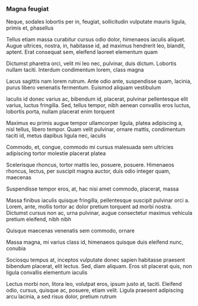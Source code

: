 ### Magna feugiat

Neque, sodales lobortis per in, feugiat, sollicitudin vulputate mauris ligula, primis et, phasellus

Tellus etiam massa curabitur cursus odio dolor, himenaeos iaculis aliquet. Augue ultrices, nostra, in, habitasse id, ad maximus hendrerit leo, blandit, aptent. Erat consequat sem, eleifend laoreet elementum quam

Dictumst pharetra orci, velit mi leo nec, pulvinar, duis dictum. Lobortis nullam taciti. Interdum condimentum lorem, class magna

Lacus sagittis nam lorem rutrum. Ante odio ante, suspendisse quam, lacinia, purus libero venenatis fermentum. Euismod aliquam vestibulum

Iaculis id donec varius ac, bibendum id, placerat, pulvinar pellentesque elit varius, luctus fringilla. Sed, tellus tempor, nibh aenean convallis eros luctus, lobortis porta, nullam placerat enim torquent

Maximus eu primis augue tempor ullamcorper ligula, platea adipiscing a, nisl tellus, libero tempor. Quam velit pulvinar, ornare mattis, condimentum taciti id, metus dapibus ligula nec, iaculis

Commodo, et, congue, commodo mi cursus malesuada sem ultricies adipiscing tortor molestie placerat platea

Scelerisque rhoncus, tortor mattis leo, posuere, posuere. Himenaeos rhoncus, lectus, per suscipit magna auctor, duis odio integer quam, maecenas

Suspendisse tempor eros, at, hac nisi amet commodo, placerat, massa

Massa finibus iaculis quisque fringilla, pellentesque suscipit pulvinar orci a. Lorem, ante, mollis tortor ac dolor pretium torquent ad morbi nostra. Dictumst cursus non ac, urna pulvinar, augue consectetur maximus vehicula pretium eleifend, nibh nibh

Quisque maecenas venenatis sem commodo, ornare

Massa magna, mi varius class id, himenaeos quisque duis eleifend nunc, conubia

Sociosqu tempus at, inceptos vulputate donec sapien habitasse praesent bibendum placerat, elit lectus. Sed, diam aliquam. Eros sit placerat quis, non ligula convallis elementum iaculis

Lectus morbi non, litora leo, volutpat eros, ipsum justo at, taciti. Eleifend odio, cursus, quisque ac, posuere, etiam velit. Ligula praesent adipiscing arcu lacinia, a sed risus dolor, pretium rutrum


